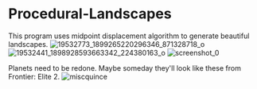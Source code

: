 # Procedural-Landscapes
This program uses midpoint displacement algorithm to generate beautiful landscapes.
![19532773_1899265220296346_871328718_o](https://user-images.githubusercontent.com/28817028/27657020-3f0b869e-5c19-11e7-8bcf-74fe931d9f59.png)
![19532441_1898928593663342_224380163_o](https://user-images.githubusercontent.com/28817028/27657027-41323e18-5c19-11e7-95f3-b3624ee5bab4.png)
![screenshot_0](https://user-images.githubusercontent.com/28817028/27657032-44bd5f68-5c19-11e7-9eff-8947fc86a11d.png)

Planets need to be redone. Maybe someday they'll look like these from Frontier: Elite 2.
![miscquince](https://user-images.githubusercontent.com/28817028/27657035-4689e76c-5c19-11e7-81b9-a52e9ea8c666.gif)
